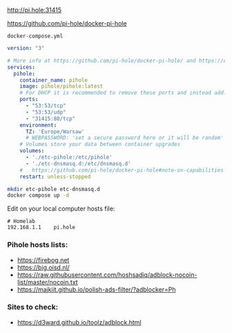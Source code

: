 http://pi.hole:31415

https://github.com/pi-hole/docker-pi-hole

`docker-compose.yml`
```yaml
version: "3"

# More info at https://github.com/pi-hole/docker-pi-hole/ and https://docs.pi-hole.net/
services:
  pihole:
    container_name: pihole
    image: pihole/pihole:latest
    # For DHCP it is recommended to remove these ports and instead add: network_mode: "host"
    ports:
      - "53:53/tcp"
      - "53:53/udp"
      - "31415:80/tcp"
    environment:
      TZ: 'Europe/Warsaw'
      # WEBPASSWORD: 'set a secure password here or it will be random'
    # Volumes store your data between container upgrades
    volumes:
      - './etc-pihole:/etc/pihole'
      - './etc-dnsmasq.d:/etc/dnsmasq.d'
    #   https://github.com/pi-hole/docker-pi-hole#note-on-capabilities
    restart: unless-stopped
```

```bash
mkdir etc-pihole etc-dnsmasq.d
docker compose up -d
```

Edit on your local computer hosts file:

```
# Homelab
192.168.1.1    pi.hole
```

### Pihole hosts lists:

- https://firebog.net
- https://big.oisd.nl/
- https://raw.githubusercontent.com/hoshsadiq/adblock-nocoin-list/master/nocoin.txt
- https://majkiit.github.io/polish-ads-filter/?adblocker=Ph

### Sites to check:

- https://d3ward.github.io/toolz/adblock.html
